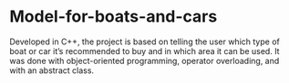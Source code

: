 # Model-for-boats-and-cars
Developed in C++, the project is based on telling the user which type of boat or car it’s recommended to buy and in which area it can be used. It was done with object-oriented programming, operator overloading, and with an abstract class.
